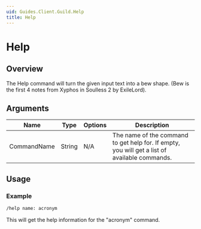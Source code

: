 ```yaml
---
uid: Guides.Client.Guild.Help
title: Help
---
```


# Help
## Overview
The Help command will turn the given input text into a bew shape. (Bew is the first 4 notes from Xyphos in Soulless 2 by ExileLord).

## Arguments
| Name        | Type        | Options           | Description                                                                                   |
| ----------- | ----------- | ----------------- | --------------------------------------------------------------------------------------------- |
| CommandName | String      | N/A               | The name of the command to get help for. If empty, you will get a list of available commands. |

## Usage

### Example
```bash
/help name: acronym
```
This will get the help information for the "acronym" command.